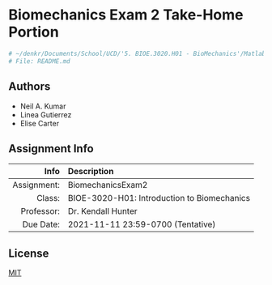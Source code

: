 # Biomechanics Exam 2 Take-Home Portion

```bash
# ~/denkr/Documents/School/UCD/'5. BIOE.3020.H01 - BioMechanics'/Matlab/BiomechanicsExam2 md
# File: README.md
```

## Authors

- Neil A. Kumar
- Linea Gutierrez
- Elise Carter

## Assignment Info

| Info | Description |
| ---: | :--- |
| Assignment: | BiomechanicsExam2 |
| Class: | BIOE-3020-H01: Introduction to Biomechanics |
| Professor: | Dr. Kendall Hunter |
| Due Date: | 2021-11-11 23:59-0700 (Tentative) |

## License
[MIT](https://choosealicense.com/licenses/mit/)

